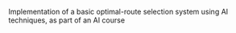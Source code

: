 Implementation of a basic optimal-route selection system using AI techniques,
as part of an AI course
